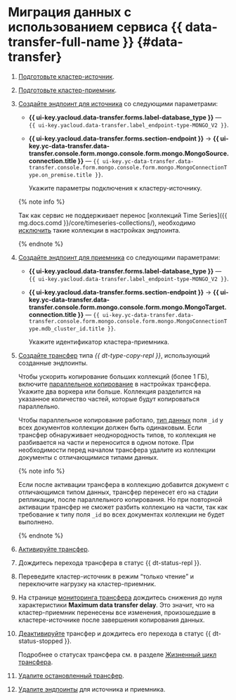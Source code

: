 # Миграция данных с использованием сервиса {{ data-transfer-full-name }} {#data-transfer}

1. [Подготовьте кластер-источник](../../../data-transfer/operations/prepare.md#source-mg).
1. [Подготовьте кластер-приемник](../../../data-transfer/operations/prepare.md#target-mg).
1. [Создайте эндпоинт для источника](../../../data-transfer/operations/endpoint/index.md#create) со следующими параметрами:

    * **{{ ui-key.yacloud.data-transfer.forms.label-database_type }}** — `{{ ui-key.yacloud.data-transfer.label_endpoint-type-MONGO_V2 }}`.
    * **{{ ui-key.yacloud.data-transfer.forms.section-endpoint }}** → **{{ ui-key.yc-data-transfer.data-transfer.console.form.mongo.console.form.mongo.MongoSource.connection.title }}** — `{{ ui-key.yc-data-transfer.data-transfer.console.form.mongo.console.form.mongo.MongoConnectionType.on_premise.title }}`.

        Укажите параметры подключения к кластеру-источнику.

    {% note info %}

    Так как сервис не поддерживает перенос [коллекций Time Series]({{ mg.docs.comd }}/core/timeseries-collections/), необходимо [исключить](../../../data-transfer/operations/endpoint/source/mongodb.md#additional-settings) такие коллекции в настройках эндпоинта.

    {% endnote %}

1. [Создайте эндпоинт для приемника](../../../data-transfer/operations/endpoint/index.md#create) со следующими параметрами:

    * **{{ ui-key.yacloud.data-transfer.forms.label-database_type }}** — `{{ ui-key.yacloud.data-transfer.label_endpoint-type-MONGO_V2 }}`.
    * **{{ ui-key.yacloud.data-transfer.forms.section-endpoint }}** → **{{ ui-key.yc-data-transfer.data-transfer.console.form.mongo.console.form.mongo.MongoTarget.connection.title }}** — `{{ ui-key.yc-data-transfer.data-transfer.console.form.mongo.console.form.mongo.MongoConnectionType.mdb_cluster_id.title }}`.

        Укажите идентификатор кластера-приемника.

1. [Создайте трансфер](../../../data-transfer/operations/transfer.md#create) типа _{{ dt-type-copy-repl }}_, использующий созданные эндпоинты.

   Чтобы ускорить копирование больших коллекций (более 1 ГБ), включите [параллельное копирование](../../../data-transfer/concepts/sharded.md) в настройках трансфера. Укажите два воркера или больше. Коллекция разделится на указанное количество частей, которые будут копироваться параллельно.

   Чтобы параллельное копирование работало, [тип данных](https://www.mongodb.com/docs/manual/reference/bson-types) поля `_id` у всех документов коллекции должен быть одинаковым. Если трансфер обнаруживает неоднородность типов, то коллекция не разбивается на части и переносится в одном потоке. При необходимости перед началом трансфера удалите из коллекции документы с отличающимися типами данных.

   {% note info %}

   Если после активации трансфера в коллекцию добавится документ с отличающимся типом данных, трансфер перенесет его на стадии репликации, после параллельного копирования. Но при повторной активации трансфер не сможет разбить коллекцию на части, так как требование к типу поля `_id` во всех документах коллекции не будет выполнено.

   {% endnote %}

1. [Активируйте трансфер](../../../data-transfer/operations/transfer.md#activate).
1. Дождитесь перехода трансфера в статус {{ dt-status-repl }}.
1. Переведите кластер-источник в режим <q>только чтение</q> и переключите нагрузку на кластер-приемник.
1. На странице [мониторинга трансфера](../../../data-transfer/operations/monitoring.md) дождитесь снижения до нуля характеристики **Maximum data transfer delay**. Это значит, что на кластер-приемник перенесены все изменения, произошедшие в кластере-источнике после завершения копирования данных.
1. [Деактивируйте](../../../data-transfer/operations/transfer.md#deactivate) трансфер и дождитесь его перехода в статус {{ dt-status-stopped }}.

    Подробнее о статусах трансфера см. в разделе [Жизненный цикл трансфера](../../../data-transfer/concepts/transfer-lifecycle.md#statuses).

1. [Удалите остановленный трансфер](../../../data-transfer/operations/transfer.md#delete).
1. [Удалите эндпоинты](../../../data-transfer/operations/endpoint/index.md#delete) для источника и приемника.
